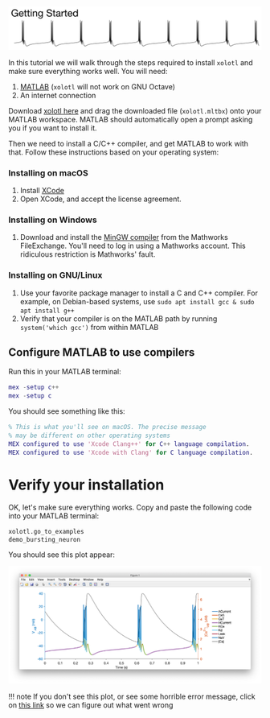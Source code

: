 ![](../images/getting-started-hero.png)

In this tutorial we will walk through the steps required to install `xolotl`
and make sure everything works well. You will need:

1. [MATLAB](https://www.mathworks.com/products/matlab.html) 	(`xolotl` will not work on GNU Octave)
2. An internet connection

Download [xolotl here](https://github.com/sg-s/xolotl/releases/download/latest/xolotl.mltbx) and drag the downloaded file (`xolotl.mltbx`) onto your MATLAB workspace. MATLAB should automatically open a prompt asking you if you want to install it. 

Then we need to install a C/C++ compiler, and get MATLAB to work with that. Follow these instructions based on your operating system:

### Installing on macOS 

1. Install [XCode](https://developer.apple.com/xcode/)
2. Open XCode, and accept the license agreement.


### Installing on Windows

1. Download and install the [MinGW compiler](https://www.mathworks.com/matlabcentral/fileexchange/52848-matlab-support-for-mingw-w64-c-c-compiler) from the Mathworks FileExchange. You'll need to log in using a Mathworks account. This ridiculous restriction is Mathworks' fault. 


### Installing on GNU/Linux

1. Use your favorite package manager to install a C and C++ compiler. For example, on Debian-based systems, use `sudo apt install gcc & sudo apt install g++` 
2. Verify that your compiler is on the MATLAB path by running `system('which gcc')` from within MATLAB

## Configure MATLAB to use compilers

Run this in your MATLAB terminal:

```matlab
mex -setup c++
mex -setup c
```

You should see something like this:

```matlab
% This is what you'll see on macOS. The precise message
% may be different on other operating systems
MEX configured to use 'Xcode Clang++' for C++ language compilation.
MEX configured to use 'Xcode with Clang' for C language compilation.
```

# Verify your installation 

OK, let's make sure everything works. Copy and paste the following code into your MATLAB terminal:

```
xolotl.go_to_examples
demo_bursting_neuron
```

You should see this plot appear: 


![](../images/bursting-neuron.png)


!!! note
    If you don't see this plot, or see some horrible error message, click on [this link](../troubleshooting.md) so we can figure out what went wrong